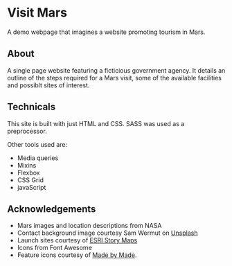 <h1>Visit Mars</h1>
A demo webpage that imagines a website promoting tourism in Mars.

<h2>About</h2>
A single page website featuring a ficticious government agency. It details an outline of the steps required for a Mars visit, some of the available facilities and possiblt sites of interest.

<h2>Technicals</h2>
This site is built with just HTML and CSS. SASS was used as a preprocessor.

Other tools used are:
- Media queries
- Mixins
- Flexbox
- CSS Grid
- javaScript

<h2>Acknowledgements</h2>

- Mars images and location descriptions from NASA
- Contact background image courtesy Sam Wermut on [Unsplash](https://unsplash.com/photos/FiUuNWxnb3k)
- Launch sites courtesy of [ESRI Story Maps](https://storymaps.esri.com/stories/2019/spaceports/)
- Icons from Font Awesome
- Feature icons courtesy of [Made by Made](https://creativemarket.com/MadebyMade/1300054-Line-Icons-%E2%80%93-Space).





